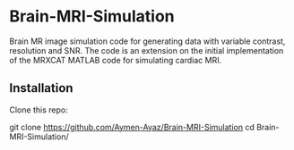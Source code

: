 # Brain-MRI-Simulation

Brain MR image simulation code for generating data with variable contrast, resolution and SNR. The code is an extension on the initial implementation of the MRXCAT MATLAB code for simulating cardiac MRI.
## Installation
Clone this repo:

git clone https://github.com/Aymen-Ayaz/Brain-MRI-Simulation
cd Brain-MRI-Simulation/
